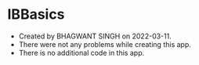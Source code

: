 # IBBasics

* Created by BHAGWANT SINGH on 2022-03-11.
* There were not any problems while creating this app.
* There is no additional code in this app.
